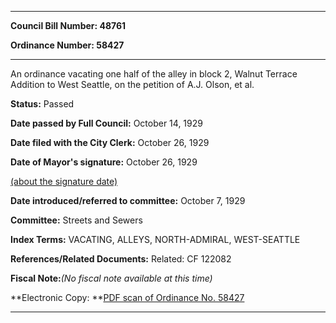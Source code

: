 

********

**Council Bill Number: 48761**
   
**Ordinance Number: 58427**
********

 An ordinance vacating one half of the alley in block 2, Walnut Terrace Addition to West Seattle, on the petition of A.J. Olson, et al.

**Status:** Passed
   
**Date passed by Full Council:** October 14, 1929
   
**Date filed with the City Clerk:** October 26, 1929
   
**Date of Mayor's signature:** October 26, 1929
   
[(about the signature date)](/~public/approvaldate.htm)
   
   
   
**Date introduced/referred to committee:** October 7, 1929
   
**Committee:** Streets and Sewers
   
   
**Index Terms:** VACATING, ALLEYS, NORTH-ADMIRAL, WEST-SEATTLE

**References/Related Documents:** Related: CF 122082

**Fiscal Note:**_(No fiscal note available at this time)_

**Electronic Copy: **[PDF scan of Ordinance No. 58427](/~archives/Ordinances/Ord_58427.pdf)

********

